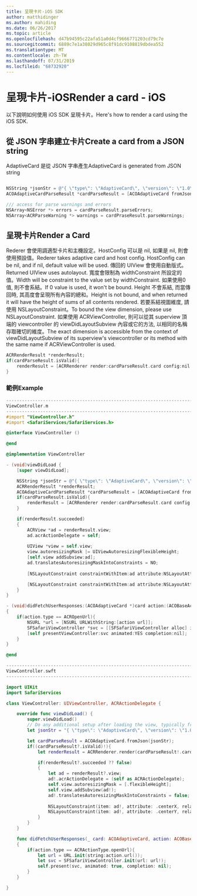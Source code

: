 ```yaml
---
title: 呈現卡片-iOS SDK
author: matthidinger
ms.author: mahiding
ms.date: 06/26/2017
ms.topic: article
ms.openlocfilehash: d47b94595c22afa51a0d4cf9666771203cd79c7e
ms.sourcegitcommit: 6889c7e1a38029d965c8f91dc9108819dbdea552
ms.translationtype: MT
ms.contentlocale: zh-TW
ms.lasthandoff: 07/31/2019
ms.locfileid: "68732920"
---
```

# <a name="render-a-card---ios"></a><span data-ttu-id="237d5-102">呈現卡片-iOS</span><span class="sxs-lookup"><span data-stu-id="237d5-102">Render a card - iOS</span></span>

<span data-ttu-id="237d5-103">以下說明如何使用 iOS SDK 呈現卡片。</span><span class="sxs-lookup"><span data-stu-id="237d5-103">Here's how to render a card using the iOS SDK.</span></span>

## <a name="create-a-card-from-a-json-string"></a><span data-ttu-id="237d5-104">從 JSON 字串建立卡片</span><span class="sxs-lookup"><span data-stu-id="237d5-104">Create a card from a JSON string</span></span>

<span data-ttu-id="237d5-105">AdaptiveCard 是從 JSON 字串產生</span><span class="sxs-lookup"><span data-stu-id="237d5-105">AdaptiveCard is generated from JSON string</span></span>

```objective-c

NSString *jsonStr = @"{ \"type\": \"AdaptiveCard\", \"version\": \"1.0\", \"body\": [ { \"type\": \"Image\", \"url\": \"http://adaptivecards.io/content/adaptive-card-50.png\", \"horizontalAlignment\":\"center\" }, { \"type\": \"TextBlock\", \"horizontalAlignment\":\"center\", \"text\": \"Hello **Adaptive Cards!**\" } ], \"actions\": [ { \"type\": \"Action.OpenUrl\", \"title\": \"Learn more\", \"url\": \"http://adaptivecards.io\" }, { \"type\": \"Action.OpenUrl\", \"title\": \"GitHub\", \"url\": \"http://github.com/Microsoft/AdaptiveCards\" } ] }";
ACOAdaptiveCardParseResult *cardParseResult = [ACOAdaptiveCard fromJson:jsonStr];

/// access for parse warnings and errors
NSArray<NSError *> errors = cardParseResult.parseErrors;
NSArray<ACRParseWarning *> warnings = cardPraseResult.parseWarnings;
```

## <a name="render-a-card"></a><span data-ttu-id="237d5-106">呈現卡片</span><span class="sxs-lookup"><span data-stu-id="237d5-106">Render a Card</span></span>

<span data-ttu-id="237d5-107">Rederer 會使用調適型卡片和主機設定。HostConfig 可以是 nil, 如果是 nil, 則會使用預設值。</span><span class="sxs-lookup"><span data-stu-id="237d5-107">Rederer takes adaptive card and host config. HostConfig can be nil, and if nil, default value will be used.</span></span>
<span data-ttu-id="237d5-108">傳回的 UIView 會使用自動版式。</span><span class="sxs-lookup"><span data-stu-id="237d5-108">Returned UIView uses autolayout.</span></span> <span data-ttu-id="237d5-109">寬度會限制為 widthConstraint 所設定的值。</span><span class="sxs-lookup"><span data-stu-id="237d5-109">Width will be constraint to the value set by widthConstraint.</span></span> <span data-ttu-id="237d5-110">如果使用0值, 則不會系結。</span><span class="sxs-lookup"><span data-stu-id="237d5-110">If 0 value is used, it won't be bound.</span></span>
<span data-ttu-id="237d5-111">Height 不會系結, 而當傳回時, 其高度會呈現所有內容的總和。</span><span class="sxs-lookup"><span data-stu-id="237d5-111">Height is not bound, and when returned it will have the height of sums of all contents rendered.</span></span> <span data-ttu-id="237d5-112">若要系結視圖維度, 請使用 NSLayoutConstraint。</span><span class="sxs-lookup"><span data-stu-id="237d5-112">To bound the view dimension, please use NSLayoutConstraint.</span></span> <span data-ttu-id="237d5-113">如果使用 ACRViewController, 則可以從其 superview 頂端的 viewcontroller 的 viewDidLayoutSubview 內容或它的方法, 以相同的名稱存取確切的維度。</span><span class="sxs-lookup"><span data-stu-id="237d5-113">The exact dimension is accessible from the context of viewDidLayoutSubview of its superview's viewcontroller or its method with the same name if ACRViewController is used.</span></span>

```objective-c
ACRRenderResult *renderResult;
if(cardParseResult.isValid){
    renderResult = [ACRRenderer render:cardParseResult.card config:nil widthConstraint:335];
}
``` 
### <a name="example"></a><span data-ttu-id="237d5-114">範例</span><span class="sxs-lookup"><span data-stu-id="237d5-114">Example</span></span>

```objective-c
--------------------------------------------------------------------------------
ViewController.m
--------------------------------------------------------------------------------
#import "ViewController.h"
#import <SafariServices/SafariServices.h>

@interface ViewController ()

@end

@implementation ViewController

- (void)viewDidLoad {
    [super viewDidLoad];

    NSString *jsonStr = @"{ \"type\": \"AdaptiveCard\", \"version\": \"1.0\", \"body\": [ { \"type\": \"Image\", \"url\": \"http://adaptivecards.io/content/adaptive-card-50.png\", \"horizontalAlignment\":\"center\" }, { \"type\": \"TextBlock\", \"horizontalAlignment\":\"center\", \"text\": \"Hello **Adaptive Cards!**\" } ], \"actions\": [ { \"type\": \"Action.OpenUrl\", \"title\": \"Learn more\", \"url\": \"http://adaptivecards.io\" }, { \"type\": \"Action.OpenUrl\", \"title\": \"GitHub\", \"url\": \"http://github.com/Microsoft/AdaptiveCards\" } ] }";
    ACRRenderResult *renderResult;
    ACOAdaptiveCardParseResult *cardParseResult = [ACOAdaptiveCard fromJson:jsonStr];
    if(cardParseResult.isValid){
        renderResult = [ACRRenderer render:cardParseResult.card config:nil widthConstraint:335];
    }

    if(renderResult.succeeded)
    {
        ACRView *ad = renderResult.view;
        ad.acrActionDelegate = self;
        
        UIView *view = self.view;
        view.autoresizingMask |= UIViewAutoresizingFlexibleHeight;
        [self.view addSubview:ad];
        ad.translatesAutoresizingMaskIntoConstraints = NO;
        
        [NSLayoutConstraint constraintWithItem:ad attribute:NSLayoutAttributeCenterX relatedBy:NSLayoutRelationEqual toItem:view attribute:NSLayoutAttributeCenterX multiplier:1.0 constant:0].active = YES;

        [NSLayoutConstraint constraintWithItem:ad attribute:NSLayoutAttributeCenterY relatedBy:NSLayoutRelationEqual toItem:view attribute:NSLayoutAttributeCenterY multiplier:1.0 constant:3].active = YES;
    }
}

- (void)didFetchUserResponses:(ACOAdaptiveCard *)card action:(ACOBaseActionElement *)action
{
    if(action.type == ACROpenUrl){
        NSURL *url = [NSURL URLWithString:[action url]];
        SFSafariViewController *svc = [[SFSafariViewController alloc] initWithURL:url];
        [self presentViewController:svc animated:YES completion:nil];
    }
}

@end

```

```swift
--------------------------------------------------------------------------------
ViewController.swft
--------------------------------------------------------------------------------

import UIKit
import SafariServices

class ViewController: UIViewController, ACRActionDelegate {

    override func viewDidLoad() {
        super.viewDidLoad()
        // Do any additional setup after loading the view, typically from a nib.
        let jsonStr = "{ \"type\": \"AdaptiveCard\", \"version\": \"1.0\", \"body\": [ { \"type\": \"Image\", \"url\": \"http://adaptivecards.io/content/adaptive-card-50.png\", \"horizontalAlignment\":\"center\" }, { \"type\": \"TextBlock\", \"horizontalAlignment\":\"center\", \"text\": \"Hello **Adaptive Cards!**\" } ], \"actions\": [ { \"type\": \"Action.OpenUrl\", \"title\": \"Learn more\", \"url\": \"http://adaptivecards.io\" }, { \"type\": \"Action.OpenUrl\", \"title\": \"GitHub\", \"url\": \"http://github.com/Microsoft/AdaptiveCards\" } ] }";

        let cardParseResult = ACOAdaptiveCard.fromJson(jsonStr);
        if((cardParseResult?.isValid)!){
            let renderResult = ACRRenderer.render(cardParseResult!.card, config: nil, widthConstraint: 335);

            if(renderResult?.succeeded ?? false)
            {
                let ad = renderResult?.view;
                ad!.acrActionDelegate = (self as ACRActionDelegate);
                self.view.autoresizingMask = [.flexibleHeight];
                self.view.addSubview(ad!);
                ad!.translatesAutoresizingMaskIntoConstraints = false;
    
                NSLayoutConstraint(item: ad!, attribute: .centerX, relatedBy: .equal, toItem: view, attribute: .centerX, multiplier: 1.0, constant: 0).isActive = true;
                NSLayoutConstraint(item: ad!, attribute: .centerY, relatedBy: .equal, toItem: view, attribute: .centerY, multiplier: 1.0, constant: 3).isActive = true;
            }
        }
    }

    func didFetchUserResponses(_ card: ACOAdaptiveCard, action: ACOBaseActionElement)
    {
        if(action.type == ACRActionType.openUrl){
            let url = URL.init(string:action.url());
            let svc = SFSafariViewController.init(url: url!);
            self.present(svc, animated: true, completion: nil);
        }
    }

}
```
